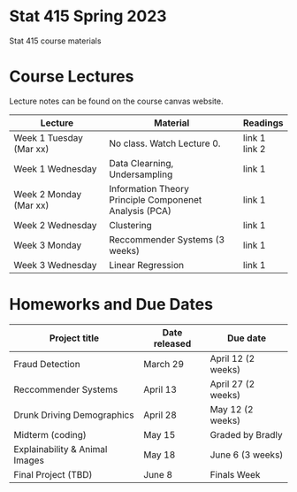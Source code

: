 # Stat 415 Spring 2023 
Stat 415 course materials



# Course Lectures 

Lecture notes can be found on the course canvas website. 


| Lecture                  | Material | Readings                
|--------------------------------|---------------|-------------------------|
| Week 1 Tuesday (Mar xx)            |    No class. Watch Lecture 0.   | link 1 <br/> link 2  |
| Week 1 Wednesday         | Data Clearning, Undersampling      | link 1  |
| Week 2 Monday (Mar xx)     | Information Theory   <br/> Principle Componenet Analysis (PCA)  | link 1  |
| Week 2 Wednesday               | Clustering        | link 1  |
| Week 3 Monday |        Reccommender Systems    (3 weeks) | link 1  |
| Week 3 Wednesday          | Linear Regression        | link 1  |



# Homeworks and Due Dates


| Project title                  | Date released | Due date                
|--------------------------------|---------------|-------------------------|
| Fraud Detection                | March 29      | April 12 (2 weeks)  |
| Reccommender Systems           | April 13      | April 27 (2 weeks)  |
| Drunk Driving Demographics     | April 28      | May 12   (2 weeks)  |
| Midterm (coding)               | May 15        | Graded by Bradly    |
| Explainability & Animal Images | May 18        | June 6    (3 weeks) | 
| Final Project (TBD)            | June 8        | Finals Week         |
